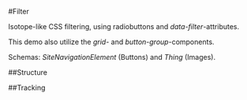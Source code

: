 #Filter

Isotope-like CSS filtering, using radiobuttons and *data-filter*-attributes.

This demo also utilize the *grid-* and *button-group*-components.

Schemas: *SiteNavigationElement* (Buttons) and *Thing* (Images).


##Structure


##Tracking